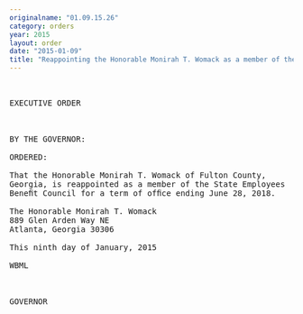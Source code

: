 ```yaml
---
originalname: "01.09.15.26"
category: orders
year: 2015
layout: order
date: "2015-01-09"
title: "Reappointing the Honorable Monirah T. Womack as a member of the State Employees Benefit Council"
---
```

<pre>
 

EXECUTIVE ORDER

 

BY THE GOVERNOR:

ORDERED:

That the Honorable Monirah T. Womack of Fulton County,
Georgia, is reappointed as a member of the State Employees
Beneﬁt Council for a term of ofﬁce ending June 28, 2018.

The Honorable Monirah T. Womack
889 Glen Arden Way NE
Atlanta, Georgia 30306

This ninth day of January, 2015

WBML

 

GOVERNOR

</pre>
